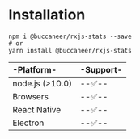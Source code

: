 # Installation

```text
npm i @buccaneer/rxjs-stats --save
# or
yarn install @buccaneer/rxjs-stats
```

| -Platform- | -Support- |
| :--- | :--- |
| node.js \(&gt;10.0\) | --✅-- |
| Browsers | --✅-- |
| React Native | --✅-- |
| Electron | --✅-- |

